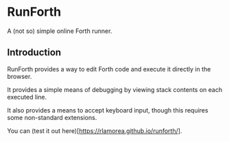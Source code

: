 # RunForth

A (not so) simple online Forth runner.

## Introduction

RunForth provides a way to edit Forth code and execute it directly in the browser.

It provides a simple means of debugging by viewing stack contents on each executed line.

It also provides a means to accept keyboard input, though this requires some non-standard extensions.

You can (test it out here)[https://rlamorea.github.io/runforth/].
